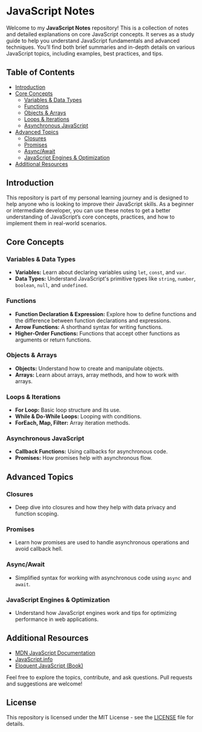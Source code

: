 # JavaScript Notes

Welcome to my **JavaScript Notes** repository! This is a collection of notes and detailed explanations on core JavaScript concepts. It serves as a study guide to help you understand JavaScript fundamentals and advanced techniques. You’ll find both brief summaries and in-depth details on various JavaScript topics, including examples, best practices, and tips.

## Table of Contents

- [Introduction](#introduction)
- [Core Concepts](#core-concepts)
  - [Variables & Data Types](#variables--data-types)
  - [Functions](#functions)
  - [Objects & Arrays](#objects--arrays)
  - [Loops & Iterations](#loops--iterations)
  - [Asynchronous JavaScript](#asynchronous-javascript)
- [Advanced Topics](#advanced-topics)
  - [Closures](#closures)
  - [Promises](#promises)
  - [Async/Await](#asyncawait)
  - [JavaScript Engines & Optimization](#javascript-engines--optimization)
- [Additional Resources](#additional-resources)
  
## Introduction

This repository is part of my personal learning journey and is designed to help anyone who is looking to improve their JavaScript skills. As a beginner or intermediate developer, you can use these notes to get a better understanding of JavaScript’s core concepts, practices, and how to implement them in real-world scenarios.

## Core Concepts

### Variables & Data Types
- **Variables:** Learn about declaring variables using `let`, `const`, and `var`.
- **Data Types:** Understand JavaScript's primitive types like `string`, `number`, `boolean`, `null`, and `undefined`.

### Functions
- **Function Declaration & Expression:** Explore how to define functions and the difference between function declarations and expressions.
- **Arrow Functions:** A shorthand syntax for writing functions.
- **Higher-Order Functions:** Functions that accept other functions as arguments or return functions.

### Objects & Arrays
- **Objects:** Understand how to create and manipulate objects.
- **Arrays:** Learn about arrays, array methods, and how to work with arrays.

### Loops & Iterations
- **For Loop:** Basic loop structure and its use.
- **While & Do-While Loops:** Looping with conditions.
- **ForEach, Map, Filter:** Array iteration methods.

### Asynchronous JavaScript
- **Callback Functions:** Using callbacks for asynchronous code.
- **Promises:** How promises help with asynchronous flow.
  
## Advanced Topics

### Closures
- Deep dive into closures and how they help with data privacy and function scoping.

### Promises
- Learn how promises are used to handle asynchronous operations and avoid callback hell.

### Async/Await
- Simplified syntax for working with asynchronous code using `async` and `await`.

### JavaScript Engines & Optimization
- Understand how JavaScript engines work and tips for optimizing performance in web applications.

## Additional Resources

- [MDN JavaScript Documentation](https://developer.mozilla.org/en-US/docs/Web/JavaScript)
- [JavaScript.info](https://javascript.info/)
- [Eloquent JavaScript (Book)](https://eloquentjavascript.net/)

Feel free to explore the topics, contribute, and ask questions. Pull requests and suggestions are welcome!

## License

This repository is licensed under the MIT License - see the [LICENSE](LICENSE) file for details.

